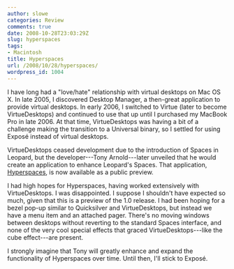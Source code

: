 ```yaml
---
author: slowe
categories: Review
comments: true
date: 2008-10-28T23:03:29Z
slug: hyperspaces
tags:
- Macintosh
title: Hyperspaces
url: /2008/10/28/hyperspaces/
wordpress_id: 1004
---
```


I have long had a "love/hate" relationship with virtual desktops on Mac OS X. In late 2005, I discovered Desktop Manager, a then-great application to provide virtual desktops. In early 2006, I switched to Virtue (later to become VirtueDesktops) and continued to use that up until I purchased my MacBook Pro in late 2006. At that time, VirtueDesktops was having a bit of a challenge making the transition to a Universal binary, so I settled for using Exposé instead of virtual desktops.

VirtueDesktops ceased development due to the introduction of Spaces in Leopard, but the developer---Tony Arnold---later unveiled that he would create an application to enhance Leopard's Spaces. That application, [Hyperspaces](http://hyperspacesapp.com/), is now available as a public preview.

I had high hopes for Hyperspaces, having worked extensively with VirtueDesktops. I was disappointed. I suppose I shouldn't have expected so much, given that this is a preview of the 1.0 release. I had been hoping for a bezel pop-up similar to Quicksilver and VirtueDesktops, but instead we have a menu item and an attached pager. There's no moving windows between desktops without reverting to the standard Spaces interface, and none of the very cool special effects that graced VirtueDesktops---like the cube effect---are present.

I strongly imagine that Tony will greatly enhance and expand the functionality of Hyperspaces over time. Until then, I'll stick to Exposé.
